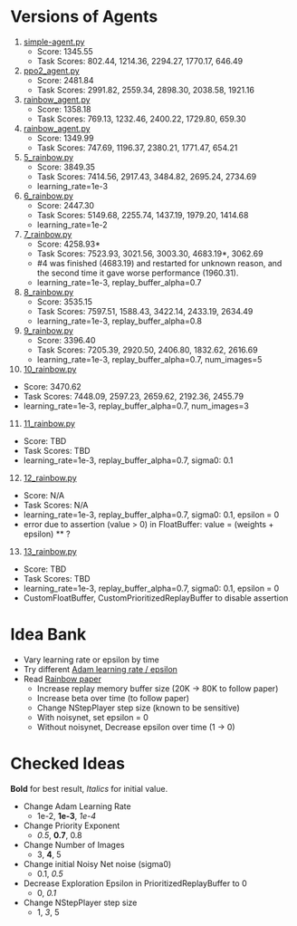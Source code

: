 # Versions of Agents

1. [simple-agent.py](https://contest.openai.com/details)
   * Score: 1345.55
   * Task Scores: 802.44, 1214.36, 2294.27, 1770.17, 646.49
2. [ppo2_agent.py](https://github.com/openai/retro-baselines/blob/master/agents/ppo2_agent.py)
   * Score: 2481.84
   * Task Scores: 2991.82, 2559.34, 2898.30, 2038.58, 1921.16
3. [rainbow_agent.py](https://github.com/openai/retro-baselines/blob/master/agents/rainbow_agent.py)
   * Score: 1358.18
   * Task Scores: 769.13, 1232.46, 2400.22, 1729.80, 659.30
4. [rainbow_agent.py](https://github.com/openai/retro-baselines/blob/master/agents/rainbow_agent.py)
   * Score: 1349.99
   * Task Scores: 747.69, 1196.37, 2380.21, 1771.47, 654.21
5. [5_rainbow.py](https://github.com/seungjaeryanlee/retro-agents/blob/master/5_rainbow.py)
   - Score: 3849.35
   - Task Scores: 7414.56, 2917.43, 3484.82, 2695.24, 2734.69
   - learning_rate=1e-3
6. [6_rainbow.py](https://github.com/seungjaeryanlee/retro-agents/blob/master/6_rainbow.py)
   - Score: 2447.30
   - Task Scores: 5149.68, 2255.74, 1437.19, 1979.20, 1414.68
   - learning_rate=1e-2
7. [7_rainbow.py](https://github.com/seungjaeryanlee/retro-agents/blob/master/7_rainbow.py)
   - Score: 4258.93*
   - Task Scores: 7523.93, 3021.56, 3003.30, 4683.19*, 3062.69
   - #4 was finished (4683.19) and restarted for unknown reason, and the second time it gave worse performance (1960.31).
   - learning_rate=1e-3, replay_buffer_alpha=0.7
8. [8_rainbow.py](https://github.com/seungjaeryanlee/retro-agents/blob/master/8_rainbow.py)
   - Score: 3535.15
   - Task Scores: 7597.51, 1588.43, 3422.14, 2433.19, 2634.49
   - learning_rate=1e-3, replay_buffer_alpha=0.8
9. [9_rainbow.py](https://github.com/seungjaeryanlee/retro-agents/blob/master/9_rainbow.py)
   - Score: 3396.40
   - Task Scores: 7205.39, 2920.50, 2406.80, 1832.62, 2616.69
   - learning_rate=1e-3, replay_buffer_alpha=0.7, num_images=5
10. [10_rainbow.py](https://github.com/seungjaeryanlee/retro-agents/blob/master/10_rainbow.py)
   - Score: 3470.62
   - Task Scores: 7448.09, 2597.23, 2659.62, 2192.36, 2455.79
   - learning_rate=1e-3, replay_buffer_alpha=0.7, num_images=3
11. [11_rainbow.py](https://github.com/seungjaeryanlee/retro-agents/blob/master/11_rainbow.py)
   - Score: TBD
   - Task Scores: TBD
   - learning_rate=1e-3, replay_buffer_alpha=0.7, sigma0: 0.1
12. [12_rainbow.py](https://github.com/seungjaeryanlee/retro-agents/blob/master/12_rainbow.py)
   - Score: N/A
   - Task Scores: N/A
   - learning_rate=1e-3, replay_buffer_alpha=0.7, sigma0: 0.1, epsilon = 0
   - error due to assertion (value > 0) in FloatBuffer: value = (weights + epsilon) ** ?
13. [13_rainbow.py](https://github.com/seungjaeryanlee/retro-agents/blob/master/12_rainbow.py)
   - Score: TBD
   - Task Scores: TBD
   - learning_rate=1e-3, replay_buffer_alpha=0.7, sigma0: 0.1, epsilon = 0
   - CustomFloatBuffer, CustomPrioritizedReplayBuffer to disable assertion

# Idea Bank
 - Vary learning rate or epsilon by time
 - Try different [Adam learning rate / epsilon](https://github.com/unixpickle/anyrl-py/blob/531dd920e77f1b77d63d52bd56aad0807bfdccd8/anyrl/algos/dqn.py)
 - Read [Rainbow paper](https://arxiv.org/pdf/1710.02298.pdf)
   - Increase replay memory buffer size (20K -> 80K to follow paper)
   - Increase beta over time (to follow paper)
   - Change NStepPlayer step size (known to be sensitive)
   - With noisynet, set epsilon = 0
   - Without noisynet, Decrease epsilon over time (1 -> 0)

# Checked Ideas
**Bold** for best result, *Italics* for initial value.
 - Change Adam Learning Rate
   - 1e-2, **1e-3**, *1e-4*
 - Change Priority Exponent
   - *0.5*, **0.7**, 0.8
 - Change Number of Images
   - 3, **4**, 5
 - Change initial Noisy Net noise (sigma0)
   - 0.1, *0.5*
 - Decrease Exploration Epsilon in PrioritizedReplayBuffer to 0
   - 0, *0.1*
 - Change NStepPlayer step size
   - 1, *3*, 5
